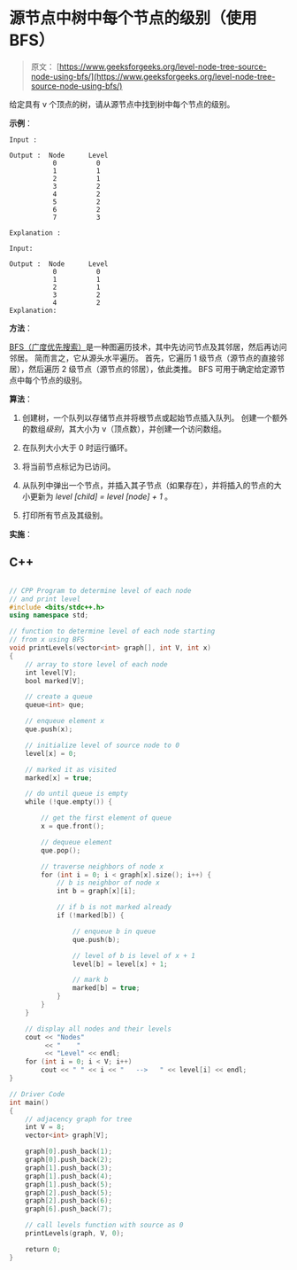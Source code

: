 # 源节点中树中每个节点的级别（使用 BFS）

> 原文： [https://www.geeksforgeeks.org/level-node-tree-source-node-using-bfs/](https://www.geeksforgeeks.org/level-node-tree-source-node-using-bfs/)

给定具有 v 个顶点的树，请从源节点中找到树中每个节点的级别。

**示例**：

```
Input :   

Output :  Node      Level
           0          0
           1          1
           2          1
           3          2
           4          2
           5          2
           6          2
           7          3

Explanation : 

Input:

Output :  Node      Level
           0          0
           1          1
           2          1
           3          2
           4          2
Explanation:

```

**方法**：

[BFS（广度优先搜索）](https://www.geeksforgeeks.org/breadth-first-traversal-for-a-graph/)是一种图遍历技术，其中先访问节点及其邻居，然后再访问邻居。 简而言之，它从源头水平遍历。 首先，它遍历 1 级节点（源节点的直接邻居），然后遍历 2 级节点（源节点的邻居），依此类推。 BFS 可用于确定给定源节点中每个节点的级别。

**算法**：

1.  创建树，一个队列以存储节点并将根节点或起始节点插入队列。 创建一个额外的数组*级别*，其大小为 v（顶点数），并创建一个访问数组。

2.  在队列大小大于 0 时运行循环。

3.  将当前节点标记为已访问。

4.  从队列中弹出一个节点，并插入其子节点（如果存在），并将插入的节点的大小更新为 *level [child] = level [node] + 1* 。

5.  打印所有节点及其级别。

**实施**：

## C++

```cpp

// CPP Program to determine level of each node 
// and print level 
#include <bits/stdc++.h> 
using namespace std; 

// function to determine level of each node starting 
// from x using BFS 
void printLevels(vector<int> graph[], int V, int x) 
{ 
    // array to store level of each node 
    int level[V]; 
    bool marked[V]; 

    // create a queue 
    queue<int> que; 

    // enqueue element x 
    que.push(x); 

    // initialize level of source node to 0 
    level[x] = 0; 

    // marked it as visited 
    marked[x] = true; 

    // do until queue is empty 
    while (!que.empty()) { 

        // get the first element of queue 
        x = que.front(); 

        // dequeue element 
        que.pop(); 

        // traverse neighbors of node x 
        for (int i = 0; i < graph[x].size(); i++) { 
            // b is neighbor of node x 
            int b = graph[x][i]; 

            // if b is not marked already 
            if (!marked[b]) { 

                // enqueue b in queue 
                que.push(b); 

                // level of b is level of x + 1 
                level[b] = level[x] + 1; 

                // mark b 
                marked[b] = true; 
            } 
        } 
    } 

    // display all nodes and their levels 
    cout << "Nodes"
         << "    "
         << "Level" << endl; 
    for (int i = 0; i < V; i++) 
        cout << " " << i << "   -->   " << level[i] << endl; 
} 

// Driver Code 
int main() 
{ 
    // adjacency graph for tree 
    int V = 8; 
    vector<int> graph[V]; 

    graph[0].push_back(1); 
    graph[0].push_back(2); 
    graph[1].push_back(3); 
    graph[1].push_back(4); 
    graph[1].push_back(5); 
    graph[2].push_back(5); 
    graph[2].push_back(6); 
    graph[6].push_back(7); 

    // call levels function with source as 0 
    printLevels(graph, V, 0); 

    return 0; 
} 

```